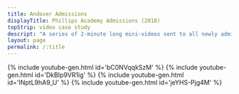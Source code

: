 ```yaml
---
title: Andover Admissions
displayTitle: Phillips Academy Admissions (2018)
topStrip: video case study
descript: "A series of 2-minute long mini-videos sent to all newly admitted students promoting Andover and the #SayYesToAndover campaign."
layout: page
permalink: /:title
---
```


{% include youtube-gen.html id='bC0NVqqkSzM' %}
{% include youtube-gen.html id='DkBIp9VR1ig' %}
{% include youtube-gen.html id='INptL9hA9_U' %}
{% include youtube-gen.html id='jeYHS-Pjg4M' %}
